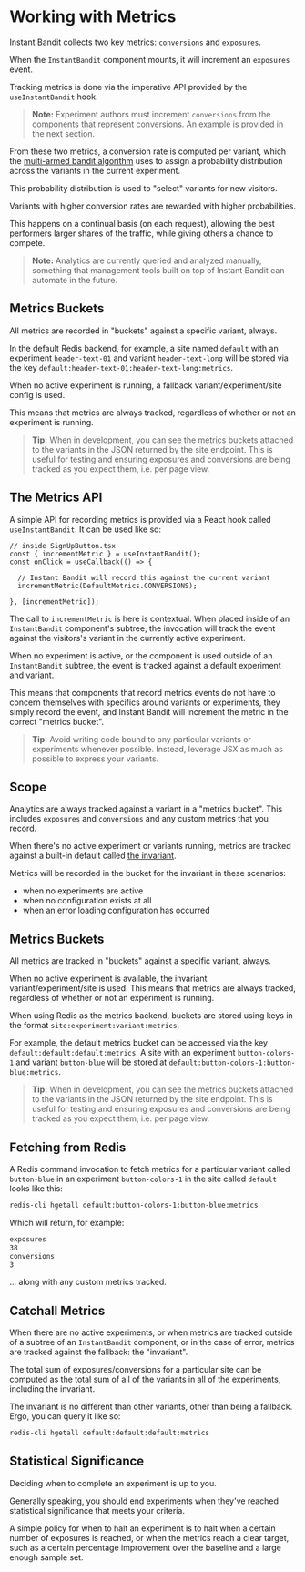 # Working with Metrics
Instant Bandit collects two key metrics: `conversions` and `exposures`.

When the `InstantBandit` component mounts, it will increment an `exposures` event.

Tracking metrics is done via the imperative API provided by the `useInstantBandit` hook.

> **Note:** Experiment authors must increment `conversions` from the components that represent conversions.
> An example is provided in the next section.

From these two metrics, a conversion rate is computed per variant, which the [multi-armed bandit algorithm](../internals/multi-armed-bandits.md) uses to assign a probability distribution across the variants in the current experiment.

This probability distribution is used to "select" variants for new visitors.

Variants with higher conversion rates are rewarded with higher probabilities.

This happens on a continual basis (on each request), allowing the best performers larger shares of the traffic, while giving others a chance to compete.

> **Note:** Analytics are currently queried and analyzed manually, something that management tools built on top of Instant Bandit can automate in the future.

## Metrics Buckets
All metrics are recorded in "buckets" against a specific variant, always.

In the default Redis backend, for example, a site named `default` with an experiment `header-text-01` and variant `header-text-long` will be stored via the key `default:header-text-01:header-text-long:metrics`.

When no active experiment is running, a fallback variant/experiment/site config is used.

This means that metrics are always tracked, regardless of whether or not an experiment is running.

> **Tip:** When in development, you can see the metrics buckets attached to the variants in the JSON returned by the site endpoint.
> This is useful for testing and ensuring exposures and conversions are being tracked as you expect them, i.e. per page view.


## The Metrics API
A simple API for recording metrics is provided via a React hook called `useInstantBandit`.
It can be used like so:

```tsx
// inside SignUpButton.tsx
const { incrementMetric } = useInstantBandit();
const onClick = useCallback(() => {

  // Instant Bandit will record this against the current variant
  incrementMetric(DefaultMetrics.CONVERSIONS);

}, [incrementMetric]);
```

The call to `incrementMetric` is here is contextual.
When placed inside of an `InstantBandit` component's subtree, the invocation will track the event against the visitors's variant in the currently active experiment.

When no experiment is active, or the component is used outside of an `InstantBandit` subtree, the event is tracked against a default experiment and variant.

This means that components that record metrics events do not have to concern themselves with specifics around variants or experiments, they simply record the event, and Instant Bandit will increment the metric in the correct "metrics bucket".

> **Tip:** Avoid writing code bound to any particular variants or experiments whenever possible.
> Instead, leverage JSX as much as possible to express your variants.


## Scope
Analytics are always tracked against a variant in a "metrics bucket".
This includes `exposures` and `conversions` and any custom metrics that you record.

When there's no active experiment or variants running, metrics are tracked against a built-in default called [the invariant](../internals/invariant.md).

Metrics will be recorded in the bucket for the invariant in these scenarios:
  - when no experiments are active 
  - when no configuration exists at all
  - when an error loading configuration has occurred


## Metrics Buckets
All metrics are tracked in "buckets" against a specific variant, always.

When no active experiment is available, the invariant variant/experiment/site is used.
This means that metrics are always tracked, regardless of whether or not an experiment is running.

When using Redis as the metrics backend, buckets are stored using keys in the format `site:experiment:variant:metrics`.

For example, the default metrics bucket can be accessed via the key `default:default:default:metrics`.
A site with an experiment `button-colors-1` and variant `button-blue` will be stored at `default:button-colors-1:button-blue:metrics`.

> **Tip:** When in development, you can see the metrics buckets attached to the variants in the JSON returned by the site endpoint.
> This is useful for testing and ensuring exposures and conversions are being tracked as you expect them, i.e. per page view.


## Fetching from Redis
A Redis command invocation to fetch metrics for a particular variant called `button-blue` in an experiment `button-colors-1` in the site called `default` looks like this:

```bash
redis-cli hgetall default:button-colors-1:button-blue:metrics
```

Which will return, for example:
```txt
exposures
38
conversions
3
```

... along with any custom metrics tracked.


## Catchall Metrics
When there are no active experiments, or when metrics are tracked outside of a subtree of an `InstantBandit` component, or in the case of error, metrics are tracked against the fallback: the "invariant".

The total sum of exposures/conversions for a particular site can be computed as the total sum of all of the variants in all of the experiments, including the invariant.

The invariant is no different than other variants, other than being a fallback. Ergo, you can query it like so:

```bash
redis-cli hgetall default:default:default:metrics
```


## Statistical Significance
Deciding when to complete an experiment is up to you.

Generally speaking, you should end experiments when they've reached statistical significance that meets your criteria.

A simple policy for when to halt an experiment is to halt when a certain number of exposures is reached, or when the metrics reach a clear target, such as a certain percentage improvement over the baseline and a large enough sample set.
